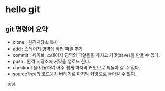 # hello git

## git 명령어 요약

- clone : 원격저장소 복사
- add : 스테이지 영역에 작업 파일 추가 
- commit : 세이브, 스테이지 영역의 파일들을 가지고 커밋(save)을 만들 수 있다.
- push : 원격 저장소에 커밋을 업로드 한다.
- checkout 을 이용하여 아주 쉽게 마지막 커밋으로 되돌아 갈 수 있다.
- sourceTree의 코드뭉치 버리기로 마지막 커밋으로 돌아갈 수 있다.

-test